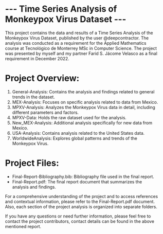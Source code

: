 # --- Time Series Analysis of Monkeypox Virus Dataset ---

This project contains the data and results of a Time Series Analysis of the Monkeypox Virus Dataset, published by the user @deepcontractor. The analysis was conducted as a requirement for the Applied Mathematics course at Tecnológico de Monterrey MSc in Computer Science. The project was presented by myself and my partner Farid S. Jácome Velasco as a final requirement in December 2022.

# Project Overview:
1. General-Analysis: Contains the analysis and findings related to general trends in the dataset.
2. MEX-Analysis: Focuses on specific analysis related to data from Mexico.
3. MPXV-Analysis: Analyzes the Monkeypox Virus data in detail, including different parameters and factors.
4. MPXV-Data: Holds the raw dataset used for the analysis.
5. New_MEX-Analysis: Additional analysis specifically for new data from Mexico.
6. USA-Analysis: Contains analysis related to the United States data.
7. WorldwideAnalysis: Explores global patterns and trends of the Monkeypox Virus.

# Project Files:
- Final-Report-Bibliography.bib: Bibliography file used in the final report.
- Final-Report.pdf: The final report document that summarizes the analysis and findings.

For a comprehensive understanding of the project and to access references and contextual information, please refer to the Final-Report.pdf document. Also, each section of the project analysis is organized into separate folders.

If you have any questions or need further information, please feel free to contact the project contributors, contact details can be found in the above mentioned report.
